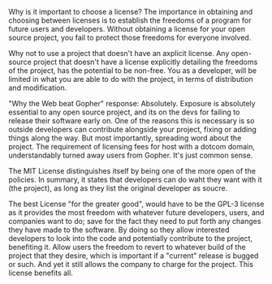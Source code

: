 
Why is it important to choose a license?
The importance in obtaining and choosing between licenses is to establish the freedoms of a program for future users and developers. Without obtaining a license for your open source project, you fail to protect those freedoms for everyone involved.

Why not to use a project that doesn't have an axplicit license.
Any open-source project that doesn't have a license explicitly detailing the freedoms of the project, has the potential to be non-free. You as a developer, will be limited in what you are able to do with the project, in terms of distribution and modification.

"Why the Web beat Gopher" response:
Absolutely. Exposure is absolutely essential to any open source project, and its on the devs for failing to release their software early on. One of the reasons this is necessary is so outside developers can contribute alongside your project, fixing or adding things along the way. But most importantly, spreading word about the project. The requirement of licensing fees for host with a dotcom domain, understandably turned away users from Gopher. It's just common sense.

The MIT License distinguishes itself by being one of the more open of the policies. In summary, it states that developers can do waht they want with it (the project), as long as they list the original developer as soucre.

The best License "for the greater good", would have to be the GPL-3 license as it provides the most freedom with whatever future developers, users, and companies want to do; save for the fact they need to put forth any changes they have made to the software. By doing so they allow interested developers to look into the code and potentially contribute to the project, benefiting it. Allow users the freedom to revert to whatever build of the project that they desire, which is important if a "current" release is bugged or such. And yet it still allows the company to charge for the project. This license benefits all.


